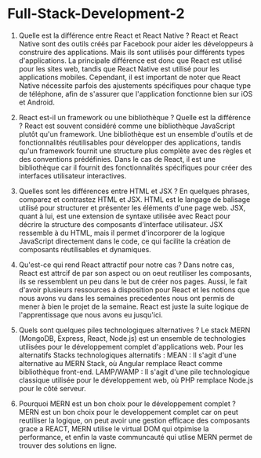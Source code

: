 # Full-Stack-Development-2

1) Quelle est la différence entre React et React Native ?
   React et React Native sont des outils créés par Facebook pour aider les développeurs à construire des applications. Mais ils sont utilisés pour différents types d'applications.
   La principale différence est donc que React est utilisé pour les sites web, tandis que React Native est utilisé pour les applications mobiles.
   Cependant, il est important de noter que React Native nécessite parfois des ajustements spécifiques pour chaque type de téléphone, afin de s'assurer que l'application fonctionne bien sur iOS et Android.

2) React est-il un framework ou une bibliothèque ? Quelle est la différence ?
   React est souvent considéré comme une bibliothèque JavaScript plutôt qu'un framework.
   Une bibliothèque est un ensemble d'outils et de fonctionnalités réutilisables pour développer des applications, tandis qu'un framework fournit une structure plus complète avec des règles et des conventions prédéfinies.
   Dans le cas de React, il est une bibliothèque car il fournit des fonctionnalités spécifiques pour créer des interfaces utilisateur interactives.

3) Quelles sont les différences entre HTML et JSX ? En quelques phrases, comparez et contrastez HTML et JSX.
   HTML est le langage de balisage utilisé pour structurer et présenter les éléments d'une page web. 
   JSX, quant à lui, est une extension de syntaxe utilisée avec React pour décrire la structure des composants d'interface utilisateur. 
   JSX ressemble à du HTML, mais il permet d'incorporer de la logique JavaScript directement dans le code, ce qui facilite la création de composants réutilisables et dynamiques.

4) Qu'est-ce qui rend React attractif pour notre cas ?
   Dans notre cas, React est attrcif de par son aspect ou on oeut reutiliser les composants, ils se ressemblent un peu dans le but de créer nos pages. 
   Aussi, le fait d'avoir plusieurs ressources à disposition pour React et les notions que nous avons vu dans les semaines precedentes nous ont permis de mener à bien le projet de la semaine.
   React est juste la suite logique de l'apprentissage que nous avons eu jusqu'ici.

5) Quels sont quelques piles technologiques alternatives ?
   Le stack MERN (MongoDB, Express, React, Node.js) est un ensemble de technologies utilisées pour le développement complet d'applications web.
   Pour les alternatifs Stacks technologiques alternatifs :
   MEAN : Il s'agit d'une alternative au MERN Stack, où Angular remplace React comme bibliothèque front-end.
   LAMP/WAMP : Il s'agit d'une pile technologique classique utilisée pour le développement web, où PHP remplace Node.js pour le côté serveur.

6) Pourquoi MERN est un bon choix pour le développement complet ?
   MERN est un bon choix pour le developpement complet car on peut reutiliser la logique, on peut avoir une gestion efficace des composants grace a REACT,
   MERN utilise le virtual DOM qui otpimise la performance, et enfin la vaste communcauté qui utlise MERN permet de trouver des solutions en ligne.
